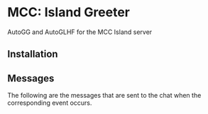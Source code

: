 # MCC: Island Greeter

AutoGG and AutoGLHF for the MCC Island server

## Installation

## Messages

The following are the messages that are sent to the chat when the corresponding event occurs.

